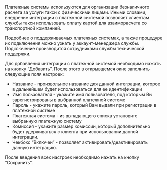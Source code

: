 Платежные системы используются для организации безналичного расчета за услуги такси с физическими лицами. Иными словами, внедрение интеграции с платежной системой позволяет клиентам службы такси использовать оплату картой для взаиморасчета со транспортной компанией.

Подробнее о поддерживаемых платежных системах, а также процедуре их подключения можно узнать у аккаунт-менеджера службы. Подключение производится сотрудниками службы технической поддержки.

Для добавления интеграции с платежной системой необходимо нажать на кнопку “Добавить”. После этого в открывшемся окне заполнить следующие поля настроек:

* Название - произвольное название для данной интеграции, которое в дальнейшем будет использоваться для ее идентификации
* Имя пользователя - укажите имя пользователя, под которым Вы зарегистрированы в выбранной платежной системе
* Пароль - укажите пароль, который Вам выдали при регистрации в платежной системе
* Платежная система - из выпадающего списка установите выбранную платежную систему
* Комиссия - укажите размер комиссии, который дополнительно будет удерживаться с клиента при использовании данной интеграции.
* Чекбокс “Включен” - позволяет активировать/деактивировать данную интеграцию.

После введения всех настроек необходимо нажать на кнопку “Сохранить”.